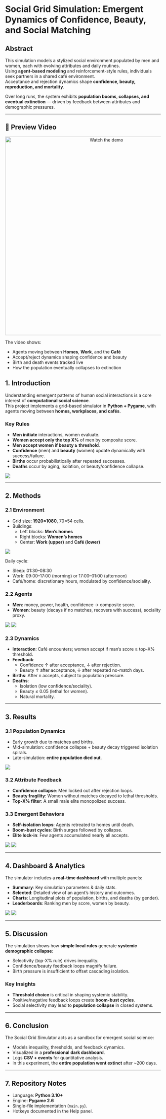 # Social Grid Simulation: Emergent Dynamics of Confidence, Beauty, and Social Matching

## Abstract
This simulation models a stylized social environment populated by men and women, each with evolving attributes and daily routines.  
Using **agent-based modeling** and reinforcement-style rules, individuals seek partners in a shared café environment.  
Acceptance and rejection dynamics shape **confidence, beauty, reproduction, and mortality**.  

Over long runs, the system exhibits **population booms, collapses, and eventual extinction** — driven by feedback between attributes and demographic pressures.

---

## 🎥 Preview Video

<p align="center">
  <a href="https://youtu.be/gadEXRTXBAU" target="_blank">
    <img src="https://img.youtube.com/vi/gadEXRTXBAU/hqdefault.jpg" alt="Watch the demo" width="640">
  </a>
</p>

The video shows:
- Agents moving between **Homes**, **Work**, and the **Café**
- Accept/reject dynamics shaping confidence and beauty
- Birth and death events tracked live
- How the population eventually collapses to extinction




## 1. Introduction
Understanding emergent patterns of human social interactions is a core interest of **computational social science**.  
This project implements a grid-based simulator in **Python + Pygame**, with agents moving between **homes, workplaces, and cafés**.  

### Key Rules
- **Men initiate** interactions, women evaluate.  
- **Women accept only the top X%** of men by composite score.  
- **Men accept women if beauty ≥ threshold**.  
- **Confidence** (men) and **beauty** (women) update dynamically with success/failure.  
- **Births** occur probabilistically after repeated successes.  
- **Deaths** occur by aging, isolation, or beauty/confidence collapse.

![](/Simulation/Dashboard1.png)

---

## 2. Methods

### 2.1 Environment
- Grid size: **1920×1080**, 70×54 cells.  
- Buildings:
  - Left blocks: **Men’s homes**  
  - Right blocks: **Women’s homes**  
  - Center: **Work (upper)** and **Café (lower)**  

![](/Simulation/Dashboard_empty.png)

Daily cycle:
- Sleep: 01:30–08:30  
- Work: 09:00–17:00 (morning) or 17:00–01:00 (afternoon)  
- Café/home: discretionary hours, modulated by confidence/sociality.  

### 2.2 Agents
- **Men**: money, power, health, confidence → composite score.  
- **Women**: beauty (decays if no matches, recovers with success), sociality proxy.  

![](/Simulation/work.png)
![](/Simulation/Cafe.png)

### 2.3 Dynamics
- **Interaction**: Café encounters; women accept if man’s score ≥ top-X% threshold.  
- **Feedback**:
  - Confidence ↑ after acceptance, ↓ after rejection.  
  - Beauty ↑ after acceptance, ↓ after repeated no-match days.  
- **Births**: After n accepts, subject to population pressure.  
- **Deaths**:  
  - Isolation (low confidence/sociality).  
  - Beauty ≤ 0.05 (lethal for women).  
  - Natural mortality.  

---

## 3. Results

### 3.1 Population Dynamics
- Early growth due to matches and births.  
- Mid-simulation: confidence collapse + beauty decay triggered isolation spirals.  
- Late-simulation: **entire population died out**.  

![](/Simulation/Charts.png)

### 3.2 Attribute Feedback
- **Confidence collapse**: Men locked out after rejection loops.  
- **Beauty fragility**: Women without matches decayed to lethal thresholds.  
- **Top-X% filter**: A small male elite monopolized success.  

### 3.3 Emergent Behaviors
- **Self-isolation loops**: Agents retreated to homes until death.  
- **Boom-bust cycles**: Birth surges followed by collapse.  
- **Elite lock-in**: Few agents accumulated nearly all accepts.  

![](/Simulation/RandomManStats.png)
![](/Simulation/RandomWomanStats.png)

---

## 4. Dashboard & Analytics

The simulator includes a **real-time dashboard** with multiple panels:

- **Summary**: Key simulation parameters & daily stats.  
- **Selected**: Detailed view of an agent’s history and outcomes.  
- **Charts**: Longitudinal plots of population, births, and deaths (by gender).  
- **Leaderboards**: Ranking men by score, women by beauty.  

![](/Simulation/Summary.png)
![](/Simulation/Leaderboards.png)

---

## 5. Discussion
The simulation shows how **simple local rules** generate **systemic demographic collapse**:  

- Selectivity (top-X% rule) drives inequality.  
- Confidence/beauty feedback loops magnify failure.  
- Birth pressure is insufficient to offset cascading isolation.  

### Key Insights
- **Threshold choice** is critical in shaping systemic stability.  
- Positive/negative feedback loops create **boom-bust cycles**.  
- Social selectivity may lead to **population collapse** in closed systems.  

---

## 6. Conclusion
The Social Grid Simulator acts as a sandbox for emergent social science:  

- Models inequality, thresholds, and feedback dynamics.  
- Visualized in a **professional dark dashboard**.  
- Logs **CSV + events** for quantitative analysis.  
- In this experiment, the **entire population went extinct** after ~200 days.  

---

## 7. Repository Notes
- Language: **Python 3.10+**  
- Engine: **Pygame 2.6**  
- Single-file implementation (`main.py`).  
- Hotkeys documented in the Help panel.  

